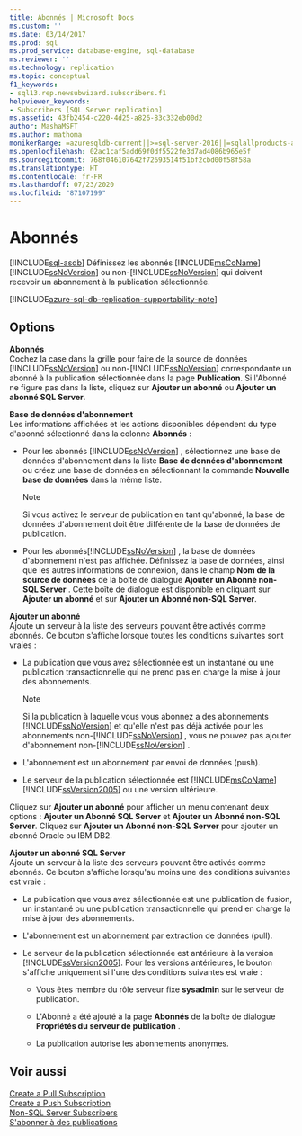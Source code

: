 ```yaml
---
title: Abonnés | Microsoft Docs
ms.custom: ''
ms.date: 03/14/2017
ms.prod: sql
ms.prod_service: database-engine, sql-database
ms.reviewer: ''
ms.technology: replication
ms.topic: conceptual
f1_keywords:
- sql13.rep.newsubwizard.subscribers.f1
helpviewer_keywords:
- Subscribers [SQL Server replication]
ms.assetid: 43fb2454-c220-4d25-a826-83c332eb00d2
author: MashaMSFT
ms.author: mathoma
monikerRange: =azuresqldb-current||>=sql-server-2016||=sqlallproducts-allversions
ms.openlocfilehash: 02ac1caf5add69f0df5522fe3d7ad4086b965e5f
ms.sourcegitcommit: 768f046107642f72693514f51bf2cbd00f58f58a
ms.translationtype: HT
ms.contentlocale: fr-FR
ms.lasthandoff: 07/23/2020
ms.locfileid: "87107199"
---
```

# <a name="subscribers"></a>Abonnés
[!INCLUDE[sql-asdb](../../includes/applies-to-version/sql-asdb.md)]
  Définissez les abonnés [!INCLUDE[msCoName](../../includes/msconame-md.md)] [!INCLUDE[ssNoVersion](../../includes/ssnoversion-md.md)] ou non-[!INCLUDE[ssNoVersion](../../includes/ssnoversion-md.md)] qui doivent recevoir un abonnement à la publication sélectionnée.


[!INCLUDE[azure-sql-db-replication-supportability-note](../../includes/azure-sql-db-replication-supportability-note.md)]
  
## <a name="options"></a>Options  
 **Abonnés**  
 Cochez la case dans la grille pour faire de la source de données [!INCLUDE[ssNoVersion](../../includes/ssnoversion-md.md)] ou non-[!INCLUDE[ssNoVersion](../../includes/ssnoversion-md.md)] correspondante un abonné à la publication sélectionnée dans la page **Publication**. Si l'Abonné ne figure pas dans la liste, cliquez sur **Ajouter un abonné** ou **Ajouter un abonné SQL Server**.  
  
 **Base de données d'abonnement**  
 Les informations affichées et les actions disponibles dépendent du type d'abonné sélectionné dans la colonne **Abonnés** :  
  
-   Pour les abonnés [!INCLUDE[ssNoVersion](../../includes/ssnoversion-md.md)] , sélectionnez une base de données d'abonnement dans la liste **Base de données d'abonnement** ou créez une base de données en sélectionnant la commande **Nouvelle base de données** dans la même liste.  
  
    > [!NOTE]  
    >  Si vous activez le serveur de publication en tant qu'abonné, la base de données d'abonnement doit être différente de la base de données de publication.  
  
-   Pour les abonnés[!INCLUDE[ssNoVersion](../../includes/ssnoversion-md.md)] , la base de données d'abonnement n'est pas affichée. Définissez la base de données, ainsi que les autres informations de connexion, dans le champ **Nom de la source de données** de la boîte de dialogue **Ajouter un Abonné non-SQL Server** . Cette boîte de dialogue est disponible en cliquant sur **Ajouter un abonné** et sur **Ajouter un Abonné non-SQL Server**.  
  
 **Ajouter un abonné**  
 Ajoute un serveur à la liste des serveurs pouvant être activés comme abonnés. Ce bouton s'affiche lorsque toutes les conditions suivantes sont vraies :  
  
-   La publication que vous avez sélectionnée est un instantané ou une publication transactionnelle qui ne prend pas en charge la mise à jour des abonnements.  
  
    > [!NOTE]  
    >  Si la publication à laquelle vous vous abonnez a des abonnements [!INCLUDE[ssNoVersion](../../includes/ssnoversion-md.md)] et qu'elle n'est pas déjà activée pour les abonnements non-[!INCLUDE[ssNoVersion](../../includes/ssnoversion-md.md)] , vous ne pouvez pas ajouter d'abonnement non-[!INCLUDE[ssNoVersion](../../includes/ssnoversion-md.md)] .  
  
-   L'abonnement est un abonnement par envoi de données (push).  
  
-   Le serveur de la publication sélectionnée est [!INCLUDE[msCoName](../../includes/msconame-md.md)] [!INCLUDE[ssVersion2005](../../includes/ssversion2005-md.md)] ou une version ultérieure.  
  
 Cliquez sur **Ajouter un abonné** pour afficher un menu contenant deux options : **Ajouter un Abonné SQL Server** et **Ajouter un Abonné non-SQL Server**. Cliquez sur **Ajouter un Abonné non-SQL Server** pour ajouter un abonné Oracle ou IBM DB2.  
  
 **Ajouter un abonné SQL Server**  
 Ajoute un serveur à la liste des serveurs pouvant être activés comme abonnés. Ce bouton s'affiche lorsqu'au moins une des conditions suivantes est vraie :  
  
-   La publication que vous avez sélectionnée est une publication de fusion, un instantané ou une publication transactionnelle qui prend en charge la mise à jour des abonnements.  
  
-   L'abonnement est un abonnement par extraction de données (pull).  
  
-   Le serveur de la publication sélectionnée est antérieure à la version [!INCLUDE[ssVersion2005](../../includes/ssversion2005-md.md)]. Pour les versions antérieures, le bouton s'affiche uniquement si l'une des conditions suivantes est vraie :  
  
    -   Vous êtes membre du rôle serveur fixe **sysadmin** sur le serveur de publication.  
  
    -   L'Abonné a été ajouté à la page **Abonnés** de la boîte de dialogue **Propriétés du serveur de publication** .  
  
    -   La publication autorise les abonnements anonymes.  
  
## <a name="see-also"></a>Voir aussi  
 [Create a Pull Subscription](../../relational-databases/replication/create-a-pull-subscription.md)   
 [Create a Push Subscription](../../relational-databases/replication/create-a-push-subscription.md)   
 [Non-SQL Server Subscribers](../../relational-databases/replication/non-sql/non-sql-server-subscribers.md)   
 [S'abonner à des publications](../../relational-databases/replication/subscribe-to-publications.md)  
  
  
